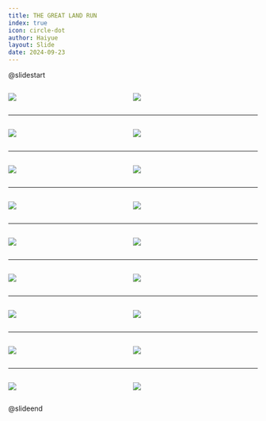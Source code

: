 ```yaml
---
title: THE GREAT LAND RUN
index: true
icon: circle-dot
author: Haiyue
layout: Slide
date: 2024-09-23
---
```

 
@slidestart

<div style="display:flex">
<div style="flex:1">

![](https://raw.githubusercontent.com/yclord/reading/refs/heads/master/english/Level-O/THE%20GREAT%20LAND%20RUN/001.webp)
</div>
<div style="flex:1">

![](https://raw.githubusercontent.com/yclord/reading/refs/heads/master/english/Level-O/THE%20GREAT%20LAND%20RUN/002.webp)
</div>
</div>

---

<div style="display:flex">
<div style="flex:1">

![](https://raw.githubusercontent.com/yclord/reading/refs/heads/master/english/Level-O/THE%20GREAT%20LAND%20RUN/003.webp)
</div>
<div style="flex:1">

![](https://raw.githubusercontent.com/yclord/reading/refs/heads/master/english/Level-O/THE%20GREAT%20LAND%20RUN/004.webp)
</div>
</div>

---

<div style="display:flex">
<div style="flex:1">

![](https://raw.githubusercontent.com/yclord/reading/refs/heads/master/english/Level-O/THE%20GREAT%20LAND%20RUN/005.webp)
</div>
<div style="flex:1">

![](https://raw.githubusercontent.com/yclord/reading/refs/heads/master/english/Level-O/THE%20GREAT%20LAND%20RUN/006.webp)
</div>
</div>

---

<div style="display:flex">
<div style="flex:1">

![](https://raw.githubusercontent.com/yclord/reading/refs/heads/master/english/Level-O/THE%20GREAT%20LAND%20RUN/007.webp)
</div>
<div style="flex:1">

![](https://raw.githubusercontent.com/yclord/reading/refs/heads/master/english/Level-O/THE%20GREAT%20LAND%20RUN/008.webp)
</div>
</div>

---

<div style="display:flex">
<div style="flex:1">

![](https://raw.githubusercontent.com/yclord/reading/refs/heads/master/english/Level-O/THE%20GREAT%20LAND%20RUN/009.webp)
</div>
<div style="flex:1">

![](https://raw.githubusercontent.com/yclord/reading/refs/heads/master/english/Level-O/THE%20GREAT%20LAND%20RUN/010.webp)
</div>
</div>

---

<div style="display:flex">
<div style="flex:1">

![](https://raw.githubusercontent.com/yclord/reading/refs/heads/master/english/Level-O/THE%20GREAT%20LAND%20RUN/011.webp)
</div>
<div style="flex:1">

![](https://raw.githubusercontent.com/yclord/reading/refs/heads/master/english/Level-O/THE%20GREAT%20LAND%20RUN/012.webp)
</div>
</div>

---

<div style="display:flex">
<div style="flex:1">

![](https://raw.githubusercontent.com/yclord/reading/refs/heads/master/english/Level-O/THE%20GREAT%20LAND%20RUN/013.webp)
</div>
<div style="flex:1">

![](https://raw.githubusercontent.com/yclord/reading/refs/heads/master/english/Level-O/THE%20GREAT%20LAND%20RUN/014.webp)
</div>
</div>

---

<div style="display:flex">
<div style="flex:1">

![](https://raw.githubusercontent.com/yclord/reading/refs/heads/master/english/Level-O/THE%20GREAT%20LAND%20RUN/015.webp)
</div>
<div style="flex:1">

![](https://raw.githubusercontent.com/yclord/reading/refs/heads/master/english/Level-O/THE%20GREAT%20LAND%20RUN/016.webp)
</div>
</div>

---

<div style="display:flex">
<div style="flex:1">

![](https://raw.githubusercontent.com/yclord/reading/refs/heads/master/english/Level-O/THE%20GREAT%20LAND%20RUN/017.webp)
</div>
<div style="flex:1">

![](https://raw.githubusercontent.com/yclord/reading/refs/heads/master/english/Level-O/THE%20GREAT%20LAND%20RUN/018.webp)
</div>
</div>

@slideend